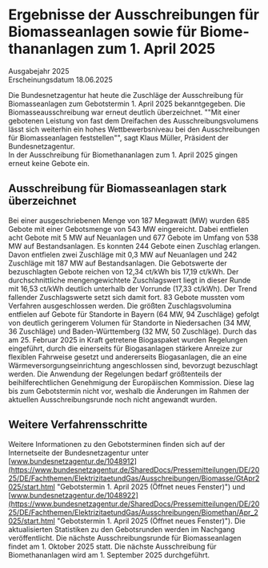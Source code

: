 

#  Er­geb­nis­se der Ausschreibungen für Bio­mas­se­an­la­gen so­wie für Bio­me­tha­n­an­la­gen zum 1. April 2025 
Ausgabejahr 2025  
Erscheinungsdatum 18.06.2025  

Die Bundesnetzagentur hat heute die Zuschläge der Ausschreibung für Biomasseanlagen zum Gebotstermin 1. April 2025 bekanntgegeben. Die Biomasseausschreibung war erneut deutlich überzeichnet.
""Mit einer gebotenen Leistung von fast dem Dreifachen des Ausschreibungsvolumens lässt sich weiterhin ein hohes Wettbewerbsniveau bei den Ausschreibungen für Biomasseanlagen feststellen"", sagt Klaus Müller, Präsident der Bundesnetzagentur.   
In der Ausschreibung für Biomethananlagen zum 1. April 2025 gingen erneut keine Gebote ein.
## Ausschreibung für Biomasseanlagen stark überzeichnet
Bei einer ausgeschriebenen Menge von 187 Megawatt (MW) wurden 685 Gebote mit einer Gebotsmenge von 543 MW eingereicht. Dabei entfielen acht Gebote mit 5 MW auf Neuanlagen und 677 Gebote im Umfang von 538 MW auf Bestandsanlagen. 
Es konnten 244 Gebote einen Zuschlag erlangen. Davon entfielen zwei Zuschläge mit 0,3 MW auf Neuanlagen und 242 Zuschläge mit 187 MW auf Bestandsanlagen. Die Gebotswerte der bezuschlagten Gebote reichen von 12,34 ct/kWh bis 17,19 ct/kWh. Der durchschnittliche mengengewichtete Zuschlagswert liegt in dieser Runde mit 16,53 ct/kWh deutlich unterhalb der Vorrunde (17,33 ct/kWh). Der Trend fallender Zuschlagswerte setzt sich damit fort. 83 Gebote mussten vom Verfahren ausgeschlossen werden.
Die größten Zuschlagsvolumina entfielen auf Gebote für Standorte in Bayern (64 MW, 94 Zuschläge) gefolgt von deutlich geringerem Volumen für Standorte in Niedersachen (34 MW, 36 Zuschläge) und Baden-Württemberg (32 MW, 50 Zuschläge).
Durch das am 25. Februar 2025 in Kraft getretene Biogaspaket wurden Regelungen eingeführt, durch die einerseits für Biogasanlagen stärkere Anreize zur flexiblen Fahrweise gesetzt und andererseits Biogasanlagen, die an eine Wärmeversorgungseinrichtung angeschlossen sind, bevorzugt bezuschlagt werden. Die Anwendung der Regelungen bedarf größtenteils der beihilferechtlichen Genehmigung der Europäischen Kommission. Diese lag bis zum Gebotstermin nicht vor, weshalb die Änderungen im Rahmen der aktuellen Ausschreibungsrunde noch nicht angewandt wurden.
## Weitere Verfahrensschritte
Weitere Informationen zu den Gebotsterminen finden sich auf der Internetseite der Bundesnetzagentur unter [www.bundesnetzagentur.de/1048912](https://www.bundesnetzagentur.de/SharedDocs/Pressemitteilungen/DE/2025/DE/Fachthemen/ElektrizitaetundGas/Ausschreibungen/Biomasse/GtApr2025/start.html "Gebotstermin 1. April 2025 \(Öffnet neues Fenster\)") und [www.bundesnetzagentur.de/1048922](https://www.bundesnetzagentur.de/SharedDocs/Pressemitteilungen/DE/2025/DE/Fachthemen/ElektrizitaetundGas/Ausschreibungen/Biomethan/Apr_2025/start.html "Gebotstermin 1. April 2025 \(Öffnet neues Fenster\)").
Die aktualisierten Statistiken zu den Gebotsrunden werden im Nachgang veröffentlicht.
Die nächste Ausschreibungsrunde für Biomasseanlagen findet am 1. Oktober 2025 statt. Die nächste Ausschreibung für Biomethananlagen wird am 1. September 2025 durchgeführt.